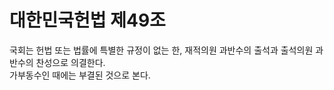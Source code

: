 # 대한민국헌법 제49조

국회는 헌법 또는 법률에 특별한 규정이 없는 한, 재적의원 과반수의 출석과 출석의원 과반수의 찬성으로 의결한다.  
가부동수인 때에는 부결된 것으로 본다.
